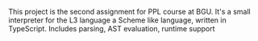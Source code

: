 This project is the second assignment for PPL course at BGU. 
It's a small interpreter for the L3 language a Scheme like language, written in TypeScript. Includes parsing, AST evaluation, runtime support
